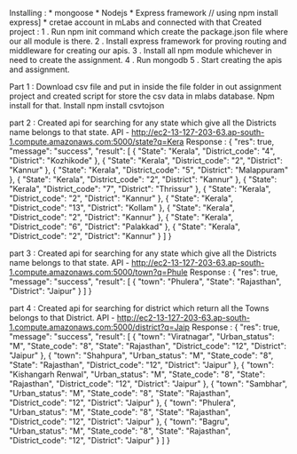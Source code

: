 Installing : 
	* mongoose
	* Nodejs
	* Express framework // using npm install express]
    * cretae account in mLabs and connected with that
Created project : 
	1 . Run npm init command which create the package.json file where our all module is there.
	2 . Install express framework for proving routing and middleware for creating our apis.
	3 . Install all npm module whichever in need to create the assignment.
	4 . Run mongodb
	5 . Start creating the apis and assignment.

Part 1 : Download csv file and put in inside the file folder in out assignment project and created script for store the csv data in mlabs database.
	 Npm install for that.
	 Install
	 npm install csvtojson

part 2 : Created api for searching for any state which give all the Districts name belongs to that state.
    API - http://ec2-13-127-203-63.ap-south-1.compute.amazonaws.com:5000/state?q=Kera
    Response : {
    "res": true,
    "message": "success",
    "result": 
    [
        {
            "State": "Kerala",
            "District_code": "4",
            "District": "Kozhikode"
        },
        {
            "State": "Kerala",
            "District_code": "2",
            "District": "Kannur"
        },
        {
            "State": "Kerala",
            "District_code": "5",
            "District": "Malappuram"
        },
        {
            "State": "Kerala",
            "District_code": "2",
            "District": "Kannur"
        },
        {
            "State": "Kerala",
            "District_code": "7",
            "District": "Thrissur"
        },
        {
            "State": "Kerala",
            "District_code": "2",
            "District": "Kannur"
        },
        {
            "State": "Kerala",
            "District_code": "13",
            "District": "Kollam"
        },
        {
            "State": "Kerala",
            "District_code": "2",
            "District": "Kannur"
        },
        {
            "State": "Kerala",
            "District_code": "6",
            "District": "Palakkad"
        },
        {
            "State": "Kerala",
            "District_code": "2",
            "District": "Kannur"
        }
    ]
}

part 3 : Created api for searching for any state which give all the Districts name belongs to that state.
    API - http://ec2-13-127-203-63.ap-south-1.compute.amazonaws.com:5000/town?q=Phule
    Response : {
    "res": true,
    "message": "success",
    "result": [
        {
            "town": "Phulera",
            "State": "Rajasthan",
            "District": "Jaipur"
        }
    ]
}

part 4 : Created api for searching for district which return all the Towns belongs to that District.
    API - http://ec2-13-127-203-63.ap-south-1.compute.amazonaws.com:5000/district?q=Jaip
    Response : {
    "res": true,
    "message": "success",
    "result": [
        {
            "town": "Viratnagar",
            "Urban_status": "M",
            "State_code": "8",
            "State": "Rajasthan",
            "District_code": "12",
            "District": "Jaipur"
        },
        {
            "town": "Shahpura",
            "Urban_status": "M",
            "State_code": "8",
            "State": "Rajasthan",
            "District_code": "12",
            "District": "Jaipur"
        },
        {
            "town": "Kishangarh Renwal",
            "Urban_status": "M",
            "State_code": "8",
            "State": "Rajasthan",
            "District_code": "12",
            "District": "Jaipur"
        },
        {
            "town": "Sambhar",
            "Urban_status": "M",
            "State_code": "8",
            "State": "Rajasthan",
            "District_code": "12",
            "District": "Jaipur"
        },
        {
            "town": "Phulera",
            "Urban_status": "M",
            "State_code": "8",
            "State": "Rajasthan",
            "District_code": "12",
            "District": "Jaipur"
        },
        {
            "town": "Bagru",
            "Urban_status": "M",
            "State_code": "8",
            "State": "Rajasthan",
            "District_code": "12",
            "District": "Jaipur"
        }
    ]
}
